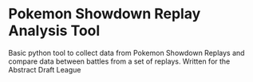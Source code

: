 # Pokemon Showdown Replay Analysis Tool
 
Basic python tool to collect data from Pokemon Showdown Replays and compare data between battles from a set of replays. Written for the Abstract Draft League